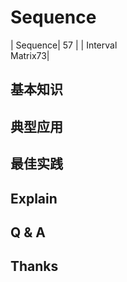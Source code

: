# Sequence

| Sequence| 57 |  | Interval<br> Matrix73|

## 基本知识

## 典型应用

## 最佳实践

## Explain

## Q & A

## Thanks